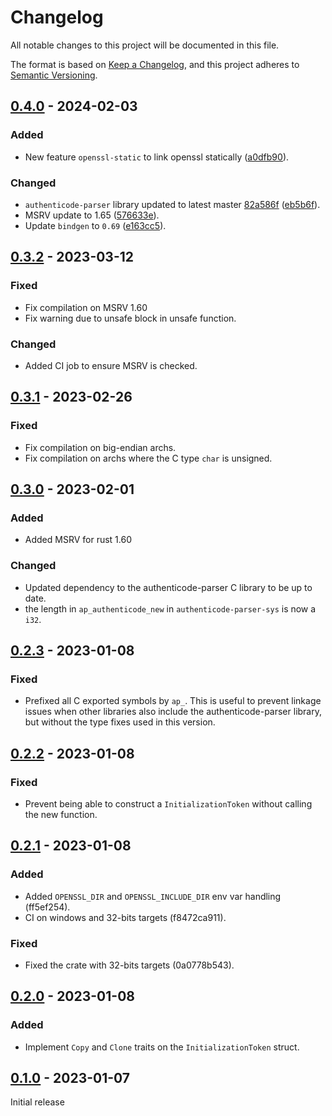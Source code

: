 # Changelog

All notable changes to this project will be documented in this file.

The format is based on [Keep a Changelog](https://keepachangelog.com/en/1.0.0/),
and this project adheres to [Semantic Versioning](https://semver.org/spec/v2.0.0.html).

## [0.4.0] - 2024-02-03

### Added

- New feature `openssl-static` to link openssl statically ([a0dfb90](https://github.com/vthib/authenticode-parser/commit/a0dfb90)).

### Changed

- `authenticode-parser` library updated to latest master [82a586f](https://github.com/avast/authenticode-parser/commit/82a586f)
  ([eb5b6f](https://github.com/vthib/authenticode-parser/commit/eb5b6f)).
- MSRV update to 1.65 ([576633e](https://github.com/vthib/authenticode-parser/commit/576633e)).
- Update `bindgen` to `0.69` ([e163cc5](https://github.com/vthib/authenticode-parser/commit/e163cc5)).

## [0.3.2] - 2023-03-12

### Fixed

- Fix compilation on MSRV 1.60
- Fix warning due to unsafe block in unsafe function.

### Changed

- Added CI job to ensure MSRV is checked.

## [0.3.1] - 2023-02-26

### Fixed

- Fix compilation on big-endian archs.
- Fix compilation on archs where the C type `char` is unsigned.

## [0.3.0] - 2023-02-01

### Added

- Added MSRV for rust 1.60

### Changed

- Updated dependency to the authenticode-parser C library to be up to date.
- the length in `ap_authenticode_new` in `authenticode-parser-sys` is now a `i32`.

## [0.2.3] - 2023-01-08

### Fixed

- Prefixed all C exported symbols by `ap_`. This is useful to prevent linkage issues when
  other libraries also include the authenticode-parser library, but without the type fixes
  used in this version.

## [0.2.2] - 2023-01-08

### Fixed

- Prevent being able to construct a `InitializationToken` without calling the new function.

## [0.2.1] - 2023-01-08

### Added

- Added `OPENSSL_DIR` and `OPENSSL_INCLUDE_DIR` env var handling (ff5ef254).
- CI on windows and 32-bits targets (f8472ca911).

### Fixed

- Fixed the crate with 32-bits targets (0a0778b543).

## [0.2.0] - 2023-01-08

### Added

- Implement `Copy` and `Clone` traits on the `InitializationToken` struct.

## [0.1.0] - 2023-01-07

Initial release

[unreleased]: https://github.com/vthib/authenticode-parser/compare/v0.4.0...HEAD
[0.4.0]: https://github.com/vthib/authenticode-parser/compare/v0.3.2...v0.4.0
[0.3.2]: https://github.com/vthib/authenticode-parser/compare/v0.3.1...v0.3.2
[0.3.1]: https://github.com/vthib/authenticode-parser/compare/v0.3.0...v0.3.1
[0.3.0]: https://github.com/vthib/authenticode-parser/compare/v0.2.3...v0.3.0
[0.2.3]: https://github.com/vthib/authenticode-parser/compare/v0.2.2...v0.2.3
[0.2.2]: https://github.com/vthib/authenticode-parser/compare/v0.2.1...v0.2.2
[0.2.1]: https://github.com/vthib/authenticode-parser/compare/v0.2.0...v0.2.1
[0.2.0]: https://github.com/vthib/authenticode-parser/compare/v0.1.0...v0.2.0
[0.1.0]: https://github.com/vthib/authenticode-parser/releases/tag/v0.0.1
